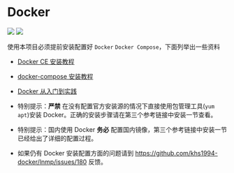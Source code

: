 # Docker

[![](https://img.shields.io/badge/AD-%E8%85%BE%E8%AE%AF%E4%BA%91%E5%AE%B9%E5%99%A8%E6%9C%8D%E5%8A%A1-blue.svg)](https://cloud.tencent.com/redirect.php?redirect=10058&cps_key=3a5255852d5db99dcd5da4c72f05df61) [![](https://img.shields.io/badge/Support-%E8%85%BE%E8%AE%AF%E4%BA%91%E8%87%AA%E5%AA%92%E4%BD%93-brightgreen.svg)](https://cloud.tencent.com/developer/support-plan?invite_code=13vokmlse8afh)

使用本项目必须提前安装配置好 `Docker` `Docker Compose`，下面列举出一些资料

* [Docker CE 安装教程](https://blog.khs1994.com/docker/README.html)

* [docker-compose 安装教程](https://blog.khs1994.com/docker/compose.html)

* [Docker 从入门到实践](https://github.com/yeasy/docker_practice)

* 特别提示：**严禁** 在没有配置官方安装源的情况下直接使用包管理工具(`yum` `apt`)安装 Docker。正确的安装步骤请在第三个参考链接中安装一节查看。

* 特别提示：国内使用 Docker **务必** 配置国内镜像，第三个参考链接中安装一节已经给出了详细的配置过程。

* 如果仍有 Docker 安装配置方面的问题请到 https://github.com/khs1994-docker/lnmp/issues/180 反馈。
